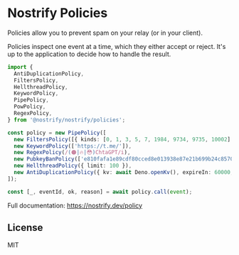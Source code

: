 # Nostrify Policies

Policies allow you to prevent spam on your relay (or in your client).

Policies inspect one event at a time, which they either accept or reject. It's up to the application to decide how to handle the result.

```ts
import {
  AntiDuplicationPolicy,
  FiltersPolicy,
  HellthreadPolicy,
  KeywordPolicy,
  PipePolicy,
  PowPolicy,
  RegexPolicy,
} from '@nostrify/nostrify/policies';

const policy = new PipePolicy([
  new FiltersPolicy([{ kinds: [0, 1, 3, 5, 7, 1984, 9734, 9735, 10002] }]),
  new KeywordPolicy(['https://t.me/']),
  new RegexPolicy(/(🟠|🔥|😳)ChtaGPT/i),
  new PubkeyBanPolicy(['e810fafa1e89cdf80cced8e013938e87e21b699b24c8570537be92aec4b12c18']),
  new HellthreadPolicy({ limit: 100 }),
  new AntiDuplicationPolicy({ kv: await Deno.openKv(), expireIn: 60000, minLength: 50 }),
]);

const [_, eventId, ok, reason] = await policy.call(event);
```

Full documentation: https://nostrify.dev/policy

## License

MIT

